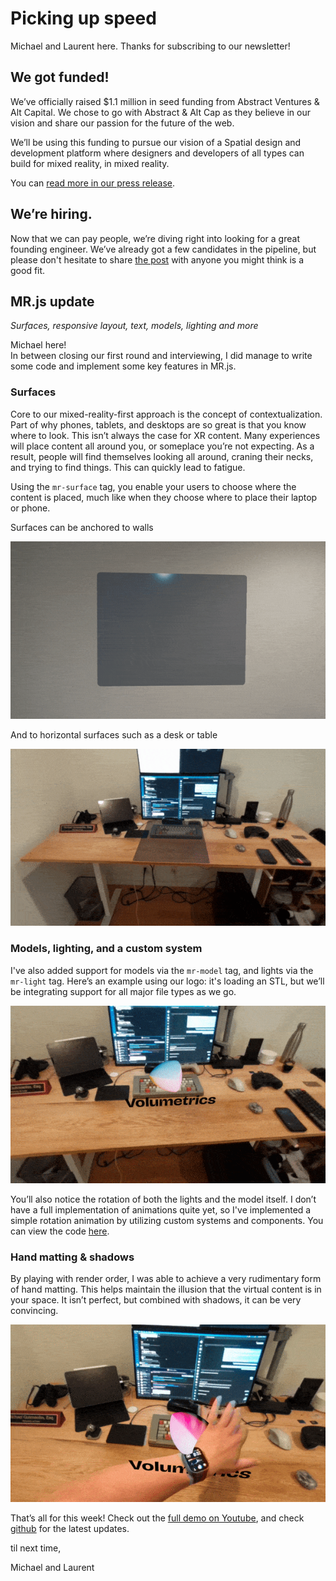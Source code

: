 # Picking up speed

Michael and Laurent here. Thanks for subscribing to our newsletter!

## We got funded!

We’ve officially raised $1.1 million in seed funding from Abstract Ventures & Alt Capital. We chose to go with Abstract & Alt Cap as they believe in our vision and share our passion for the future of the web.

We’ll be using this funding to pursue our vision of a Spatial design and development platform where designers and developers of all types can build for mixed reality, in mixed reality.

You can [read more in our press release](/posts/we-raised-money/).

## We’re hiring.

Now that we can pay people, we’re diving right into looking for a great founding engineer. We’ve already got a few candidates in the pipeline, but please don't hesitate to share [the post](/careers/) with anyone you might think is a good fit.

## MR.js update

*Surfaces, responsive layout, text, models, lighting and more*

Michael here!  
In between closing our first round and interviewing, I did manage to write some code and implement some key features in MR.js.

### Surfaces

Core to our mixed-reality-first approach is the concept of contextualization. Part of why phones, tablets, and desktops are so great is that you know where to look. This isn’t always the case for XR content. Many experiences will place content all around you, or someplace you’re not expecting. As a result, people will find themselves looking all around, craning their necks, and trying to find things. This can quickly lead to fatigue.

Using the `mr-surface` tag, you enable your users to choose where the content is placed, much like when they choose where to place their laptop or phone.

Surfaces can be anchored to walls

![Animation of a panel being created on a wall, then text and images appearing in it](anchored-vertical.gif)

And to horizontal surfaces such as a desk or table

![Animation of a panel being created on a desk, then the volumetrics logo appear in 3d](anchored-horizontal.gif)

### Models, lighting, and a custom system

I've also added support for models via the `mr-model` tag, and lights via the `mr-light` tag. Here’s an example using our logo: it's loading an STL, but we’ll be integrating support for all major file types as we go.

![Animation of a have waving in front of the logo, sitting on the desk](lighting.gif)

You’ll also notice the rotation of both the lights and the model itself. I don’t have a full implementation of animations quite yet, so I've implemented a simple rotation animation by utilizing custom systems and components. You can view the code [here](https://github.com/Volumetrics-io/MR.js/blob/main/dist/assets/js/AnimationSystem.js).

### Hand matting & shadows

By playing with render order, I was able to achieve a very rudimentary form of hand matting. This helps maintain the illusion that the virtual content is in your space. It isn’t perfect, but combined with shadows, it can be very convincing.

![Animation of a hand passing behind the logo, and being occluded properly by it](hand_matte.gif)

That’s all for this week! Check out the [full demo on Youtube](https://youtu.be/2LrY2fIslJw), and check [github](https://github.com/Volumetrics-io/MR.js/tree/main) for the latest updates.

til next time,

Michael and Laurent
